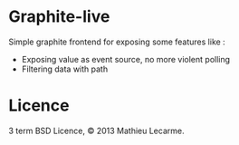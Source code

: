 Graphite-live
=============

Simple graphite frontend for exposing some features like :
 * Exposing value as event source, no more violent polling
 * Filtering data with path

Licence
=======

3 term BSD Licence, © 2013 Mathieu Lecarme.
